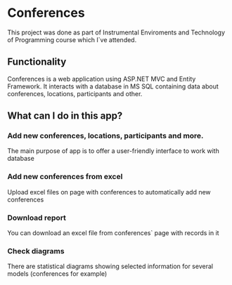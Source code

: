# Conferences
This project was done as part of Instrumental Enviroments and Technology of Programming course which I`ve attended.

## Functionality
Conferences is a web application using ASP.NET MVC and Entity Framework. It interacts with a database in MS SQL containing data about conferences, locations, participants and other.

## What can I do in this app?
### Add new conferences, locations, participants and more.
The main purpose of app is to offer a user-friendly interface to work with database
### Add new conferences from excel
Upload excel files on page with conferences to automatically add new conferences
### Download report
You can download an excel file from conferences` page with records in it
### Check diagrams
There are statistical diagrams showing selected information for several models (conferences for example)
